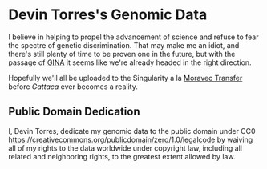 # Devin Torres's Genomic Data

I believe in helping to propel the advancement of science and refuse to fear
the spectre of genetic discrimination. That may make me an idiot, and there's
still plenty of time to be proven one in the future, but with the passage of
[GINA][1] it seems like we're already headed in the right direction.

Hopefully we'll all be uploaded to the Singularity a la [Moravec Transfer][2]
before *Gattaca* ever becomes a reality.

## Public Domain Dedication

I, Devin Torres, dedicate my genomic data to the public domain under CC0
<https://creativecommons.org/publicdomain/zero/1.0/legalcode> by waiving all of
my rights to the data worldwide under copyright law, including all related and
neighboring rights, to the greatest extent allowed by law.

[1]: https://www.govtrack.us/congress/bills/110/hr493/text
[2]: http://everything2.com/title/Moravec+Transfer
